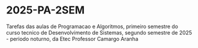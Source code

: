 # 2025-PA-2SEM
Tarefas das aulas de Programacao e Algoritmos, primeiro semestre do curso tecnico de Desenvolvimento de Sistemas, segundo semestre de 2025 - periodo noturno, da Etec Professor Camargo Aranha